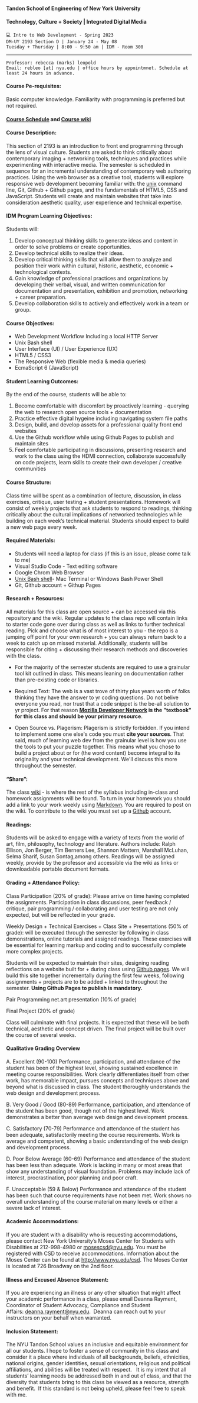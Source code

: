 #### Tandon School of Engineering of New York University
#### Technology, Culture + Society | Integrated Digital Media
```
💻 Intro to Web Development - Spring 2023
DM-UY 2193 Section D | January 24 - May 08
Tuesday + Thursday | 8:00 - 9:50 am | IDM - Room 308
```
***
```
Professor: rebecca (marks) leopold
Email: rebleo [at] nyu.edu | office hours by appointmnet. Schedule at least 24 hours in advance.
```

#### Course Pe-requisites:
Basic computer knowledge. Familiarity with programming is preferred but not required.

#### [Course Schedule](schedule.md) and [Course wiki](https://github.com/IDMNYU/webDev_D_Spring2023/wiki)


#### Course Description:
This section of 2193 is an introduction to front end programming through the lens of visual culture. Students are asked to think critically about contemporary imaging + networking tools, techniques and practices while experimenting with interactive media. The semester is scheduled in sequence for an incremental understanding of contemporary web authoring practices. Using the web browser as a creative tool, students will explore responsive web development becoming familiar with: the [unix](https://en.wikipedia.org/wiki/Unix) command line, Git, Github + Github pages, and the fundamentals of HTML5, CSS and JavaScript. Students will create and maintain websites that take into consideration aesthetic quality, user experience and technical expertise.

#### IDM Program Learning Objectives:
Students will:
1. Develop conceptual thinking skills to generate ideas and content in order to solve problems or create opportunities.
2. Develop technical skills to realize their ideas.
3. Develop critical thinking skills that will allow them to analyze and position their work within cultural, historic, aesthetic, economic + technological contexts.
4. Gain knowledge of professional practices and organizations by developing their verbal, visual, and written communication for documentation and presentation, exhibition and promotion, networking + career preparation.
5. Develop collaboration skills to actively and effectively work in a team or group.

#### Course Objectives:
* Web Development Workflow Including a local HTTP Server
* Unix Bash shell 
* User Interface (UI) / User Experience (UX)
* HTML5 / CSS3
* The Responsive Web (flexible media & media queries)
* EcmaScript 6 (JavaScript)

#### Student Learning Outcomes:
By the end of the course, students will be able to:
1. Become comfortable with discomfort by proactively learning - querying the web to research open source tools + documentation
2. Practice effective digital hygeine including navigating system file paths
3. Design, build, and develop assets for a professional quality front end websites
4. Use the Github workflow while using Github Pages to publish and maintain sites
5. Feel comfortable participating in discussions, presenting research and work to the class using the HDMI connection, collaborate successfully on code projects, learn skills to create their own developer / creative communities

#### Course Structure:
Class time will be spent as a combination of lecture, discussion, in class exercises, critique, user testing + student presentations. Homework will consist of weekly projects that ask students to
respond to readings, thinking critically about the cultural implications of networked technologies while building on each week’s technical material. Students should expect to build a new web page every week.

#### Required Materials:
* Students will need a laptop for class (if this is an issue, please come talk to me)
* Visual Studio Code - Text editing software
* Google Chrom Web Browser
* [Unix Bash shell](https://en.wikipedia.org/wiki/Bash_(Unix_shell))- Mac Terminal or Windows Bash Power Shell
* Git, Github account + Githup Pages

#### Research + Resources:
All materials for this class are open source + can be accessed via this repository and the wiki. Regular updates to the class repo will contain links to starter code gone over during class as well as links to further technical reading. Pick and choose what is of most interest to you - the repo is a jumping off point for your own research + you can always return back to a week to catch up on missed material. Additionally, students will be responsible for citing + discussing their research methods and discoveries with the class.  

* For the majority of the semester students are required to use a grainular tool kit outlined in class. This means leaning on documentation rather than pre-existing code or libraries. 

* Required Text: 
The web is a vast trove of thirty plus years worth of folks thinking they have the answer to yr coding questions. Do not belive everyone you read, nor trust that a code snippet is the be-all solution to yr project. For that reason **[Mozilla Developer Network](https://developer.mozilla.org/en-US/) is the "textbook" for this class and should be your primary resource**. 

* Open Source vs. Plagerism:
Plagerism is strictly forbidden. If you intend to implement some one else's code you must **cite your sources**. That said, much of learning web dev from the grainular level is how you use the tools to put your puzzle together. This means what you chose to build a project about or for (the word content) become integral to its originality and your technical development. We'll discuss this more throughout the semester. 

#### “Share”:
The class [wiki](https://github.com/IDMNYU/webDev_D_Spring2023/wiki) - is where the rest of the syllabus including in-class and homework assignments will be found. To turn in your homework you should add a link to your work weekly using [Markdown](https://www.markdownguide.org/). You are required to post on the wiki. To contribute to the wiki you must set up a [Github](http://www.github.com) account.

#### Readings:
Students will be asked to engage with a variety of texts from the world of art, film, philosophy, technology and
literature. Authors include: Ralph Ellison, Jon Berger, Tim Berners Lee, Shannon Mattern, Marshall McLuhan, Selma Sharif, Susan Sontag,among others. Readings will be assigned weekly, provide by the professor and accessible via the wiki as links or downloadable portable document formats.

#### Grading + Attendance Policy:
Class Participation (20% of grade): Please arrive on time having completed the assignments. Participation in class discussions, peer feedback / critique, pair programming / collaborating and user testing are not only expected, but will be reflected in your grade.

Weekly Design + Technical Exercises + Class Site + Presentations (50% of grade): will be executed through the semester by following in class demonstrations, online tutorials and assigned readings. These exercises will be essential for learning markup and coding and to successfully complete more complex projects.

Students will be expected to maintain their sites, designing reading reflections on a website built for + during class using [Github pages](https://pages.github.com/). We will build this site together incrementally during the first few weeks, following assignments + projects are to be added + linked to throughout the semester. **Using Github Pages to publish is mandatory.**

Pair Programming net.art presentation (10% of grade)

Final Project (20% of grade)

Class will culminate with final projects. It is expected that these will be both technical, aesthetic and concept driven. The final project will be built over the course of several weeks. 

#### Qualitative Grading Overview
A. Excellent (90-100)
Performance, participation, and attendance of the student has been of the highest level, showing sustained excellence in meeting course responsibilities. Work clearly differentiates itself from other work, has memorable impact, pursues concepts and techniques above and beyond what is discussed in class. The student thoroughly understands the web design and development process.

B. Very Good / Good (80-89)
Performance, participation, and attendance of the student has been good, though not of the highest level. Work demonstrates a better than average web design and development process.

C. Satisfactory (70-79)
Performance and attendance of the student has been adequate, satisfactorily meeting the course requirements. Work is average and competent, showing a basic understanding of the web design and development process.

D. Poor Below Average (60-69)
Performance and attendance of the student has been less than adequate. Work is lacking in many or most areas that show any understanding of visual foundation. Problems may include lack of interest, procrastination, poor planning and poor craft.

F. Unacceptable (59 & Below)
Performance and attendance of the student has been such that course requirements have not been met. Work shows no overall understanding of the course material on many levels or either a severe lack of interest.

#### Academic Accommodations:
If you are student with a disability who is requesting accommodations, please contact New York University’s Moses Center for Students with Disabilities at 212-998-4980 or mosescsd@nyu.edu. You must be registered with CSD to receive accommodations. Information about the Moses Center can be found at http://www.nyu.edu/csd. The Moses Center is located at 726 Broadway on the 2nd floor.

#### Illness and Excused Absence Statement:
If you are experiencing an illness or any other situation that might affect your academic performance in a class, please email Deanna Rayment, Coordinator of Student Advocacy, Compliance and Student Affairs: deanna.rayment@nyu.edu.  Deanna can reach out to your instructors on your behalf when warranted.

#### Inclusion Statement:
The NYU Tandon School values an inclusive and equitable environment for all our students. I hope to foster a sense of community in this class and consider it a place where individuals of all backgrounds, beliefs, ethnicities, national origins, gender identities, sexual orientations, religious and political affiliations, and abilities will be treated with respect.   It is my intent that all students’ learning needs be addressed both in and out of class, and that the diversity that students bring to this class be viewed as a resource, strength and benefit.  If this standard is not being upheld, please feel free to speak with me.

